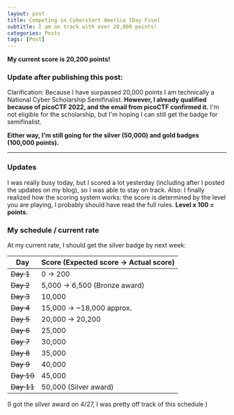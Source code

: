 ```yaml
---
layout: post
title: Competing in Cyberstart America [Day Five]
subtitle: I am on track with over 20,000 points!
categories: Posts
tags: [Post]
---
```

**My current score is 20,200 points!** 

### Update after publishing this post: 
Clarification: Because I have surpassed 20,000 points I am technically a National Cyber Scholarship Semifinalist. **However, I already qualified because of picoCTF 2022, and the email from picoCTF confirmed it.**
I'm not eligible for the scholarship, but I'm hoping I can still get the badge for semifinalist. 

**Either way, I'm still going for the silver (50,000) and gold badges (100,000 points).**

---
### Updates
I was really busy today, but I scored a lot yesterday (including after I posted the updates on my blog), so I was able to stay on track.
Also: I finally realized how the scoring system works: the score is determined by the level you are playing, I probably should have read the full rules. **Level x 100 = points.**

### My schedule / current rate
At my current rate, I should get the silver badge by next week:

| Day      | Score (Expected score -> Actual score) |
| ----------- | ----------- |
|~~Day 1~~      | 0 -> 200      |
| ~~Day 2~~      | 5,000  -> 6,500  (Bronze award)   |
| ~~Day 3~~   | 10,000        |
| ~~Day 4~~      | 15,000 -> ~18,000 approx.  |
| ~~Day 5~~   | 20,000  -> 20,200      |
| ~~Day 6~~     | 25,000       |
| ~~Day 7~~   | 30,000        |
| ~~Day 8~~     | 35,000       |
| ~~Day 9~~   | 40,000        |
| ~~Day 10~~      | 45,000       |
| ~~Day 11~~   | 50,000   (Silver award)     |

(I got the silver award on 4/27, I was pretty off track of this schedule )
